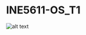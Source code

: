 # INE5611-OS_T1

![alt text](C:\Users\joao.mathias\source\repos\os_t1\5e65cd18-5af7-4967-b119-436f44f222c2.jpeg?raw=true)
